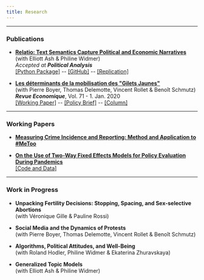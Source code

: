 ```yaml
---
title: Research
---
```


---

### Publications

- [**Relatio: Text Semantics Capture Political and Economic Narratives**](https://arxiv.org/abs/2108.01720) \
(with Elliott Ash & Philine Widmer) \
*Accepted at **Political Analysis*** \
[[Python Package]](https://pypi.org/project/relatio/) -- [[GitHub]](https://github.com/relatio-nlp/relatio/tree/relatio-v0.3) -- [[Replication]](https://dataverse.harvard.edu/dataset.xhtml?persistentId=doi:10.7910/DVN/3BRWKK&faces-redirect=true)

- [**Les déterminants de la mobilisation des "Gilets Jaunes"**](https://www.cairn.info/revue-economique-2020-1-page-109.htm) \
(with Pierre Boyer, Thomas Delemotte, Vincent Rollet & Benoît Schmutz) \
***Revue Economique***, Vol. 71 - 1. Jan. 2020  \
[[Working Paper]](http://crest.science/RePEc/wpstorage/2019-06.pdf) -- [[Policy Brief]](https://www.lemonde.fr/idees/article/2019/11/15/entre-facebook-et-le-rond-point-la-double-originalite-du-mouvement-des-gilets-jaunes_6019218_3232.html#xtor=AL-32280270) -- [[Column]](https://www.lemonde.fr/idees/article/2019/11/15/entre-facebook-et-le-rond-point-la-double-originalite-du-mouvement-des-gilets-jaunes_6019218_3232.html#xtor=AL-32280270)

---

### Working Papers

- [**Measuring Crime Incidence and Reporting: Method and Application to #MeToo**](https://www.dropbox.com/s/jepq64dfauyo1t6/metoo_crime_v6.pdf?dl=0)

- [**On the Use of Two-Way Fixed Effects Models for Policy Evaluation During Pandemics**](https://www.dropbox.com/s/gpofsuuc369hzx6/On_the_Use_of_Two_Way_Fixed_Effects_Models_for_Policy_Evaluation_During_Pandemics.pdf?dl=0) \
[[Code and Data]](https://gitlab.com/germain.gauthier/covid-two-way-fixed-effects.git) 

---

### Work in Progress

- **Unpacking Fertility Decisions: Stopping, Spacing, and Sex-selective Abortions** \
(with Véronique Gille & Pauline Rossi)

- **Social Media and the Dynamics of Protests** \
(with Pierre Boyer, Thomas Delemotte, Vincent Rollet & Benoît Schmutz) 

- **Algorithms, Political Attitudes, and Well-Being** \
(with Roland Hodler, Philine Widmer & Ekaterina Zhuravskaya)

- **Generalized Topic Models** \
(with Elliott Ash & Philine Widmer)
